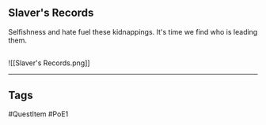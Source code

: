 ## Slaver's Records
Selfishness and hate fuel these kidnappings. 
It's time we find who is leading them.
## 
![[Slaver's Records.png]]

---
## Tags
#QuestItem
#PoE1